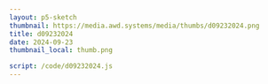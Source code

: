 ```yaml
---
layout: p5-sketch
thumbnail: https://media.awd.systems/media/thumbs/d09232024.png
title: d09232024
date: 2024-09-23
thumbnail_local: thumb.png

script: /code/d09232024.js
---
```

